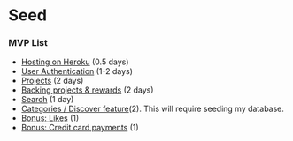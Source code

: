 # Seed

### MVP List

+ [Hosting on Heroku](#) (0.5 days)
+ [User Authentication](#) (1-2 days)
+ [Projects](#) (2 days)
+ [Backing projects & rewards](#) (2 days)
+ [Search](#) (1 day)
+ [Categories / Discover feature](#)(2).  This will require seeding my database.
+ [Bonus: Likes](#) (1)
+ [Bonus: Credit card payments](#) (1)
